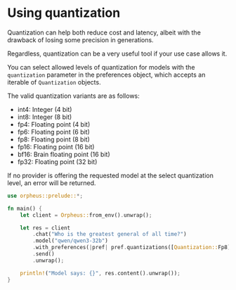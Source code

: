 # Using quantization

Quantization can help both reduce cost and latency, albeit with the drawback of losing some precision in generations.

Regardless, quantization can be a very useful tool if your use case allows it.

You can select allowed levels of quantization for models with the `quantization` parameter in the preferences object, which accepts an iterable of `Quantization` objects.

The valid quantization variants are as follows:
- int4: Integer (4 bit)
- int8: Integer (8 bit)
- fp4: Floating point (4 bit)
- fp6: Floating point (6 bit)
- fp8: Floating point (8 bit)
- fp16: Floating point (16 bit)
- bf16: Brain floating point (16 bit)
- fp32: Floating point (32 bit)

If no provider is offering the requested model at the select quantization level, an error will be returned.

```rust
use orpheus::prelude::*;

fn main() {
    let client = Orpheus::from_env().unwrap();

    let res = client
        .chat("Who is the greatest general of all time?")
        .model("qwen/qwen3-32b")
        .with_preferences(|pref| pref.quantizations([Quantization::Fp8])) // allows only providers that have 8 bit float quants
        .send()
        .unwrap();

    println!("Model says: {}", res.content().unwrap());
}
```
